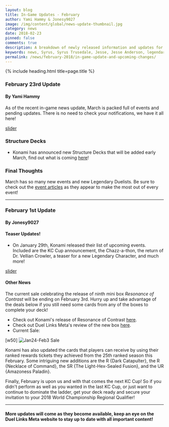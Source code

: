 ```yaml
---
layout: blog
title: In-Game Updates - February
author: Yami Hammy & Jonesy9027
image: /img/content/global/news-update-thumbnail.jpg
category: news
date: 2018-02-23
pinned: false
comments: true
description: A breakdown of newly released information and updates for you to look forward too.  
keywords: news, Syrus, Syrus Trusedale, Jesse, Jesse Anderson, legendary duelists, D.D. Tower, Duel-A-Thon, upcoming updates, KC Cup, nerf, Konami 
permalink: /news/february-2018/in-game-update-and-upcoming-changes/
---
```


{% include heading.html title=page.title %}

### February 23rd Update
#### By Yami Hammy

As of the recent in-game news update, March is packed full of events and pending updates. There is no need to check your notifications, we have it all here!

[slider](/img/content/news/2018/02/in-game-updates/slider.jpg)

### Structure Decks
- Konami has announced new Structure Decks that will be added early March, find out what is coming [here](/news/february-2018/leaked-structure-decks/)!
  
### Final Thoughts
March has so many new events and new Legendary Duelists. Be sure to check out the [event articles](/events-and-farming/) as they appear to make the most out of every event!

---

### February 1st Update
#### By Jonesy9027
  
#### Teaser Updates!
* On January 29th, Konami released their list of upcoming events. Included are the KC Cup announcement, the Chazz-a-thon, the return of Dr. Vellian Crowler, a teaser for a new Legendary Character, and much more!

[slider](/img/content/news/2018/02/in-game-updates/slider2.jpg)

#### Other News
The current sale celebrating the release of ninth mini box *Resonance of Contrast* will be ending on February 3rd. Hurry up and take advantage of the deals below if you still need some cards from any of the boxes to complete your deck!

- Check out Konami's release of Resonance of Contrast [here](https://www.konami.com/yugioh/duel_links/en/box/resonance_of_contrast/).
- Check out Duel Links Meta's review of the new box [here](https://www.youtube.com/watch?v=EOgZ2VpCANQ).
- Current Sale:

[w50]
![Jan24-Feb3 Sale](https://i.imgur.com/dmkDE4P.png)

Konami has also updated the cards that players can receive by using their ranked rewards tickets they achieved from the 25th ranked season this February. Some intriguing new additions are the R {Dark Catapulter}, the R {Necklace of Command}, the SR {The Light-Hex-Sealed Fusion}, and the UR {Amazoness Paladin}.

Finally, February is upon us and with that comes the next KC Cup! So if you didn't perform as well as you wanted in the last KC Cup, or just want to continue to dominate the ladder, get your deck ready and secure your invitation to your 2018 World Championship Regional Qualifier!

---

#### More updates will come as they become available, keep an eye on the Duel Links Meta website to stay up to date with all important content!
